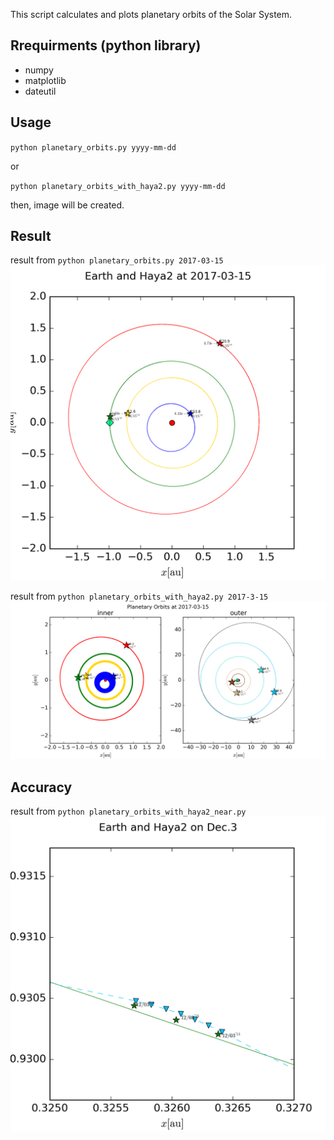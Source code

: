 This script calculates and plots planetary orbits of the Solar System.

## Rrequirments (python library)
* numpy
* matplotlib
* dateutil

## Usage
`python planetary_orbits.py yyyy-mm-dd`

or

`python planetary_orbits_with_haya2.py yyyy-mm-dd`

then, image will be created.

## Result
result from `python planetary_orbits.py 2017-03-15`
![img1](Earth_and_Haya2_2017-03-15.png)

result from `python planetary_orbits_with_haya2.py 2017-3-15`
![img2](planetary_orbits_2017-03-15.png)

## Accuracy
result from `python planetary_orbits_with_haya2_near.py`
![img3](Earth_and_Haya2_20151203.png)
